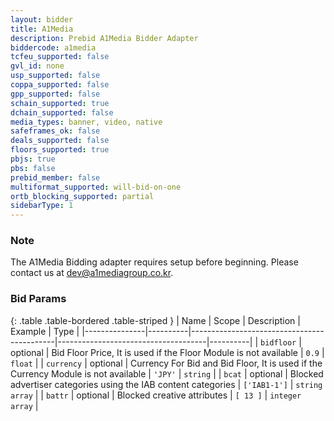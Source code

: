 ```yaml
---
layout: bidder
title: A1Media
description: Prebid A1Media Bidder Adapter
biddercode: a1media
tcfeu_supported: false
gvl_id: none
usp_supported: false
coppa_supported: false
gpp_supported: false
schain_supported: true
dchain_supported: false
media_types: banner, video, native
safeframes_ok: false
deals_supported: false
floors_supported: true
pbjs: true
pbs: false
prebid_member: false
multiformat_supported: will-bid-on-one
ortb_blocking_supported: partial
sidebarType: 1
---
```


### Note

The A1Media Bidding adapter requires setup before beginning. Please contact us at <dev@a1mediagroup.co.kr>.

### Bid Params

{: .table .table-bordered .table-striped }
| Name          | Scope    | Description                                | Example                             | Type     |
|---------------|----------|--------------------------------------------|-------------------------------------|----------|
| `bidfloor`    | optional | Bid Floor Price, It is used if the Floor Module is not available | `0.9`                               | `float`  |
| `currency`    | optional | Currency For Bid and Bid Floor, It is used if the Currency Module is not available             | `'JPY'`                             | `string` |
| `bcat`        | optional | Blocked advertiser categories using the IAB content categories   | `['IAB1-1']` | `string array` |
| `battr`       | optional | Blocked creative attributes                                      | `[ 13 ]` | `integer array` |
